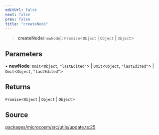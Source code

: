 ```yaml
---
editUrl: false
next: false
prev: false
title: "createNode"
---
```


> **createNode**(`newNode`): `Promise`\<`Object` \| `Object` \| `Object`\>

## Parameters

• **newNode**: `Omit`\<`Object`, `"lastEdited"`\> \| `Omit`\<`Object`, `"lastEdited"`\> \| `Omit`\<`Object`, `"lastEdited"`\>

## Returns

`Promise`\<`Object` \| `Object` \| `Object`\>

## Source

[packages/microcosm/src/utils/update.ts:25](https://github.com/nodenogg-in/alpha-p2p/blob/eef58d6a6d6a6f76abda4ba5686a340e45c0c40b/packages/microcosm/src/utils/update.ts#L25)
